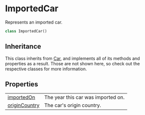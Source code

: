 # ImportedCar
Represents an imported car.

```Python
class ImportedCar()
```

## Inheritance
This class inherits from [Car](../Car/README.md), and implements all of its methods and properties as a result. Those are not shown here, so check out the respective classes for more information.

## Properties
| | |
| --------------- | --------------- |
| [importedOn](Properties/importedOn.md) | The year this car was imported on. |
| [originCountry](Properties/originCountry.md) | The car's origin country. |